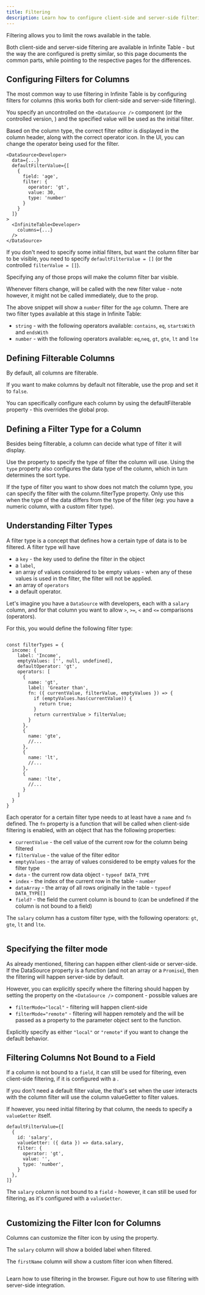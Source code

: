 ```yaml
---
title: Filtering
description: Learn how to configure client-side and server-side filtering in Infinite Table for React
---
```


Filtering allows you to limit the rows available in the table.

Both client-side and server-side filtering are available in Infinite Table - but the way the are configured is pretty similar, so this page documents the common parts, while pointing to the respective pages for the differences.

## Configuring Filters for Columns

The most common way to use filtering in Infinite Table is by configuring filters for columns (this works both for client-side and server-side filtering).

You specify an uncontrolled <DPropLink name="defaultFilterValue" /> on the `<DataSource />` component (or the controlled version, <DPropLink name="filterValue" />) and the specified value will be used as the initial filter.

Based on the <PropLink name="columns.type" code={false}>column type</PropLink>, the correct filter editor is displayed in the column header, along with the correct operator icon. In the UI, you can change the operator being used for the filter.

```tsx file="Specifying_an_initial_filter_value_for_the_DataSource"
<DataSource<Developer>
  data={...}
  defaultFilterValue={[
    {
      field: 'age',
      filter: {
        operator: 'gt',
        value: 30,
        type: 'number'
      }
    }
  ]}
>
  <InfiniteTable<Developer>
    columns={...}
  />
</DataSource>
```

<Note>

If you don't need to specify some initial filters, but want the column filter bar to be visible, you need to specify `defaultFilterValue = []` (or the controlled `filterValue = []`).

Specifying any of those props will make the column filter bar visible.

Whenever filters change, <DPropLink name="onFilterChange" /> will be called with the new filter value - note however, it might not be called immediately, due to the <DPropLink name="filterDelay" /> prop.

</Note>

The above snippet will show a `number` filter for the `age` column. There are two filter types available at this stage in Infinite Table:

 * `string` - with the following operators available: `contains`, `eq`, `startsWith` and `endsWith`
 * `number` - with the following operators available: `eq`,`neq`, `gt`, `gte`, `lt` and `lte`

## Defining Filterable Columns

By default, all columns are filterable.

If you want to make columns by default not filterable, use the <PropLink name="columnDefaultFilterable" /> prop and set it to `false`.

You can specifically configure each column by using the <PropLink name="columns.defaultFilterable">defaultFilterable</PropLink> property - this overrides the global <PropLink name="columnDefaultFilterable" /> prop.

## Defining a Filter Type for a Column

Besides being filterable, a column can decide what type of filter it will display.

Use the <PropLink name="columns.type" /> property to specify the type of filter the column will use. Using the `type` property also configures the data type of the column, which in turn determines the sort type.

<Note>

If the type of filter you want to show does not match the column <PropLink name="columns.type">type</PropLink>, you can specify the filter with the <PropLink name="columns.filterType">column.filterType</PropLink> property. Only use this when the type of the data differs from the type of the filter (eg: you have a numeric column, with a custom filter type).

</Note>

## Understanding Filter Types

A filter type is a concept that defines how a certain type of data is to be filtered.
A filter type will have
 - a `key` - the key used to define the filter in the <DPropLink name="filterTypes" /> object
 - a `label`,
 - an array of values considered to be empty values - when any of these values is used in the filter, the filter will not be applied.
 - an array of `operators`
 - a default operator.

Let's imagine you have a `DataSource` with developers, each with a `salary` column, and for that column you want to allow `>`, `>=`, `<` and `<=` comparisons (operators).

For this, you would define the following filter type:

```tsx

const filterTypes = {
  income: {
    label: 'Income', 
    emptyValues: ['', null, undefined],
    defaultOperator: 'gt',
    operators: [
      {
        name: 'gt',
        label: 'Greater than',
        fn: ({ currentValue, filterValue, emptyValues }) => {
          if (emptyValues.has(currentValue)) {
            return true;
          }
          return currentValue > filterValue;
        }
      },
      {
        name: 'gte',
        //...
      },
      {
        name: 'lt',
        //...
      },
      {
        name: 'lte',
        //...
      }
    ]
  }
}
```

<Note>

Each operator for a certain filter type needs to at least have a `name` and `fn` defined. The `fn` property is a function that will be called when client-side filtering is enabled, with an object that has the following properties:
 - `currentValue` - the cell value of the current row for the column being filtered
 - `filterValue` - the value of the filter editor
 - `emptyValues` - the array of values considered to be empty values for the filter type
 - `data` - the current row data object - `typeof DATA_TYPE`
 - `index` - the index of the current row in the table - `number`
 - `dataArray` - the array of all rows originally in the table - `typeof DATA_TYPE[]`
 - `field?` - the field the current column is bound to (can be undefined if the column is not bound to a field)

</Note>



<Sandpack title="Client-side filtering in action with custom filter type">

<Description>

The `salary` column has a custom filter type, with the following operators: `gt`, `gte`, `lt` and `lte`.

</Description>

```ts file="filter-custom-filter-type-example.page.tsx"
```

</Sandpack>


## Specifying the filter mode

As already mentioned, filtering can happen either client-side or server-side. If the DataSource <DPropLink name="data" /> property is a function (and not an array or a `Promise`), then the filtering will happen server-side by default.

However, you can explicitly specify where the filtering should happen by setting the <DPropLink name="filterMode" /> property on the `<DataSource />` component - possible values are

 - `filterMode="local"` - filtering will happen client-side
 - `filterMode="remote"` - filtering will happen remotely and the <DPropLink name="filterValue" /> will be passed as a property to the parameter object sent to the <DPropLink name="data"/> function.


<Note title="Filter mode ⚠️">

Explicitly specify <DPropLink name="filterMode" /> as either `"local"` or `"remote"` if you want to change the default behavior.

</Note>

## Filtering Columns Not Bound to a Field

If a column is not bound to a `field`, it can still be used for filtering, even client-side filtering, if it is configured with a <PropLink name="columns.valueGetter" />.

<Note>

If you don't need a default filter value, the <DPropLink name="filterValue" /> that's set when the user interacts with the column filter will use the column <PropLink name="columns.valueGetter">valueGetter</PropLink> to filter values.

If however, you need initial filtering by that column, the <DPropLink name="filterValue" /> needs to specify a `valueGetter` itself.

```tsx
defaultFilterValue={[
  {
    id: 'salary',
    valueGetter: ({ data }) => data.salary,
    filter: {
      operator: 'gt',
      value: '',
      type: 'number',
    }
  },
]}
```

</Note>

<Sandpack title="Filtering a column not bound to a field">

<Description>

The `salary` column is not bound to a `field` - however, it can still be used for filtering, as it's configured with a `valueGetter`.

</Description>

```ts file="filter-column-with-id-example.page.tsx"
```

</Sandpack>


## Customizing the Filter Icon for Columns

Columns can customize the filter icon by using the <PropLink name="columns.renderFilterIcon" /> property.

<Sandpack title="Custom filter icons for salary and name columns">

<Description>

The `salary` column will show a bolded label when filtered.

The `firstName` column will show a custom filter icon when filtered.

</Description>

```ts file="$DOCS/learn/columns/column-filter-icon-example.page.tsx"
```

</Sandpack>

<HeroCards>
<YouWillLearnCard title="Client-side filtering" path="./filtering/filtering-client-side">
Learn how to use filtering in the browser.
</YouWillLearnCard>
<YouWillLearnCard title="Server-side filtering" path="./filtering/filtering-server-side">
Figure out how to use filtering with server-side integration.
</YouWillLearnCard>
</HeroCards>

